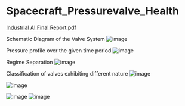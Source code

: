 # Spacecraft_Pressurevalve_Health


[Industrial AI Final Report.pdf](https://github.com/user-attachments/files/18400934/Industrial.AI.Final.Report.pdf)

Schematic Diagram of the Valve System
![image](https://github.com/user-attachments/assets/0fa931c0-4d6b-4ee3-8cd9-e81f527537e9)

Pressure profile over the given time period
![image](https://github.com/user-attachments/assets/86f3bb31-bfa3-43e3-aa20-d980be7f5ed8)


Regime Separation
![image](https://github.com/user-attachments/assets/b0847870-9943-4aaa-b4dd-2cd41562eef2)



Classification of valves exhibiting different nature
![image](https://github.com/user-attachments/assets/c3a0d493-528f-4a81-87b6-c36b6303813d)


![image](https://github.com/user-attachments/assets/f8b38f34-ee83-4e6d-9144-d831e68eef7a)


![image](https://github.com/user-attachments/assets/06d66707-1af6-411e-85a7-c7821dc027e1)
![image](https://github.com/user-attachments/assets/5609eaba-3fb5-493c-bb20-4550db996a1a)
